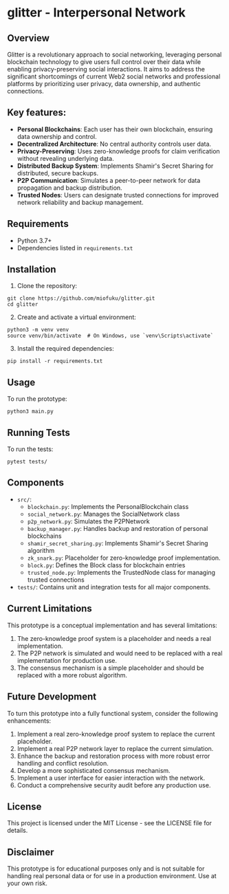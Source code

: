 # glitter - Interpersonal Network

## Overview

Glitter is a revolutionary approach to social networking, leveraging personal blockchain technology to give users full control over their data while enabling privacy-preserving social interactions. 
It aims to address the significant shortcomings of current Web2 social networks and professional platforms by prioritizing user privacy, data ownership, and authentic connections.

## Key features:

* **Personal Blockchains**: Each user has their own blockchain, ensuring data ownership and control.
* **Decentralized Architecture**: No central authority controls user data.
* **Privacy-Preserving**: Uses zero-knowledge proofs for claim verification without revealing underlying data.
* **Distributed Backup System**: Implements Shamir's Secret Sharing for distributed, secure backups.
* **P2P Communication**: Simulates a peer-to-peer network for data propagation and backup distribution.
* **Trusted Nodes**: Users can designate trusted connections for improved network reliability and backup management.

## Requirements

* Python 3.7+
* Dependencies listed in `requirements.txt`

## Installation

1. Clone the repository:
```
git clone https://github.com/miofuku/glitter.git
cd glitter
```

2. Create and activate a virtual environment:
```
python3 -m venv venv
source venv/bin/activate  # On Windows, use `venv\Scripts\activate`
```

3. Install the required dependencies:
```
pip install -r requirements.txt
```

## Usage
To run the prototype:
```
python3 main.py
```

## Running Tests
To run the tests:
```
pytest tests/
```

## Components
* `src/`:
  * `blockchain.py`: Implements the PersonalBlockchain class
  * `social_network.py`: Manages the SocialNetwork class
  * `p2p_network.py`: Simulates the P2PNetwork
  * `backup_manager.py`: Handles backup and restoration of personal blockchains
  * `shamir_secret_sharing.py`: Implements Shamir's Secret Sharing algorithm
  * `zk_snark.py`: Placeholder for zero-knowledge proof implementation.
  * `block.py`: Defines the Block class for blockchain entries
  * `trusted_node.py`: Implements the TrustedNode class for managing trusted connections
* `tests/`: Contains unit and integration tests for all major components.

## Current Limitations
This prototype is a conceptual implementation and has several limitations:
1. The zero-knowledge proof system is a placeholder and needs a real implementation.
2. The P2P network is simulated and would need to be replaced with a real implementation for production use.
3. The consensus mechanism is a simple placeholder and should be replaced with a more robust algorithm.

## Future Development
To turn this prototype into a fully functional system, consider the following enhancements:
1. Implement a real zero-knowledge proof system to replace the current placeholder.
2. Implement a real P2P network layer to replace the current simulation.
3. Enhance the backup and restoration process with more robust error handling and conflict resolution.
4. Develop a more sophisticated consensus mechanism.
5. Implement a user interface for easier interaction with the network.
6. Conduct a comprehensive security audit before any production use.

## License
This project is licensed under the MIT License - see the LICENSE file for details.

## Disclaimer
This prototype is for educational purposes only and is not suitable for handling real personal data or for use in a production environment. Use at your own risk.